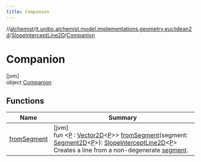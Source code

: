 ```yaml
---
title: Companion
---
```

//[alchemist](../../../../index.html)/[it.unibo.alchemist.model.implementations.geometry.euclidean2d](../../index.html)/[SlopeInterceptLine2D](../index.html)/[Companion](index.html)



# Companion



[jvm]\
object [Companion](index.html)



## Functions


| Name | Summary |
|---|---|
| [fromSegment](from-segment.html) | [jvm]<br>fun <[P](from-segment.html) : [Vector2D](../../../it.unibo.alchemist.model.interfaces.geometry/-vector2-d/index.html)<[P](from-segment.html)>> [fromSegment](from-segment.html)(segment: [Segment2D](../../../it.unibo.alchemist.model.interfaces.geometry.euclidean2d/-segment2-d/index.html)<[P](from-segment.html)>): [SlopeInterceptLine2D](../index.html)<[P](from-segment.html)><br>Creates a line from a non-degenerate [segment](from-segment.html). |

